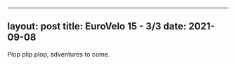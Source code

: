 
---
layout: post
title: EuroVelo 15 - 3/3
date: 2021-09-08
---


Plop plip plop, adventures to come.
